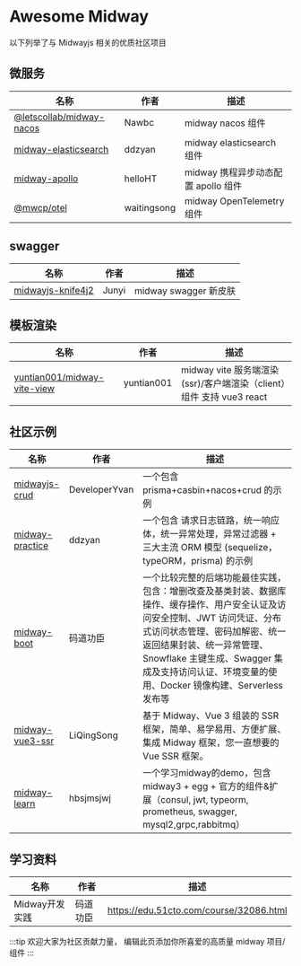 # Awesome Midway

以下列举了与 Midwayjs 相关的优质社区项目

## 微服务

| 名称                                                 | 作者        | 描述                                |
| ---------------------------------------------------- | ----------- | ----------------------------------- |
| [@letscollab/midway-nacos][@letscollab/midway-nacos] | Nawbc       | midway nacos 组件                   |
| [midway-elasticsearch][midway-elasticsearch]         | ddzyan      | midway elasticsearch 组件           |
| [midway-apollo][midway-apollo]                       | helloHT     | midway 携程异步动态配置 apollo 组件 |
| [@mwcp/otel][@mwcp/otel]                             | waitingsong | midway OpenTelemetry 组件           |

## swagger

| 名称                                   | 作者  | 描述                  |
| -------------------------------------- | ----- | --------------------- |
| [midwayjs-knife4j2][midwayjs-knife4j2] | Junyi | midway swagger 新皮肤 |

## 模板渲染

| 名称                                                       | 作者       | 描述                                                                 |
| ---------------------------------------------------------- | ---------- | -------------------------------------------------------------------- |
| [yuntian001/midway-vite-view][yuntian001/midway-vite-view] | yuntian001 | midway vite 服务端渲染(ssr)/客户端渲染（client）组件 支持 vue3 react |

## 社区示例

| 名称                               | 作者          | 描述                                                                                                                                                                                                                                                                                                                   |
| ---------------------------------- | ------------- | ---------------------------------------------------------------------------------------------------------------------------------------------------------------------------------------------------------------------------------------------------------------------------------------------------------------------- |
| [midwayjs-crud][midwayjs-crud]     | DeveloperYvan | 一个包含 prisma+casbin+nacos+crud 的示例                                                                                                                                                                                                                                                                               |
| [midway-practice][midway-practice] | ddzyan        | 一个包含 请求日志链路，统一响应体，统一异常处理，异常过滤器 + 三大主流 ORM 模型 (sequelize，typeORM，prisma) 的示例                                                                                                                                                                                                   |
| [midway-boot][midway-boot]         | 码道功臣      | 一个比较完整的后端功能最佳实践，包含：增删改查及基类封装、数据库操作、缓存操作、用户安全认证及访问安全控制、JWT 访问凭证、分布式访问状态管理、密码加解密、统一返回结果封装、统一异常管理、Snowflake 主键生成、Swagger 集成及支持访问认证、环境变量的使用、Docker 镜像构建、Serverless 发布等 |
| [midway-vue3-ssr][midway-vue3-ssr] | LiQingSong    | 基于 Midway、Vue 3 组装的 SSR 框架，简单、易学易用、方便扩展、集成 Midway 框架，您一直想要的 Vue SSR 框架。                                                                                                                                                                                                           |
| [midway-learn][midway-learn]       | hbsjmsjwj     | 一个学习midway的demo，包含 midway3 + egg + 官方的组件&扩展（consul, jwt, typeorm, prometheus, swagger, mysql2,grpc,rabbitmq）                                                                                                                                                                                          |

## 学习资料

| 名称           | 作者     | 描述                                    |
| -------------- | -------- | --------------------------------------- |
| Midway开发实践 | 码道功臣 | https://edu.51cto.com/course/32086.html |


:::tip
欢迎大家为社区贡献力量， 编辑此页添加你所喜爱的高质量 midway 项目/组件
:::


[midway-elasticsearch]: https://github.com/ddzyan/midway-elasticsearch
[midway-apollo]: https://github.com/helloHT/midway-apollo
[@letscollab/midway-nacos]: https://github.com/deskbtm-letscollab/midway-nacos
[@mwcp/otel]: https://github.com/waitingsong/midway-components/tree/main/packages/otel

[midwayjs-knife4j2]: https://github.com/fangbao-0418/midway/tree/master/packages/swagger
[yuntian001/midway-vite-view]: https://github.com/yuntian001/midway-vite-view

[midwayjs-crud]: https://github.com/developeryvan/midwayjs-crud
[midway-practice]: https://github.com/ddzyan/midway-practice
[midway-boot]: https://github.com/bestaone/midway-boot
[midway-vue3-ssr]: https://github.com/lqsong/midway-vue3-ssr
[midway-learn]: https://github.com/hbsjmsjwj/midway-learn.git
